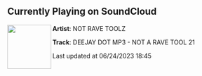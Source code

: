 ## Currently Playing on SoundCloud

[<img align="left" width="100" src="https://i1.sndcdn.com/artworks-000183485933-4nznvu-t500x500.jpg">](https://soundcloud.com/not-rave-toolz/deejay-dot-mp3-not-a-rave-tool-21)

**Artist**: NOT RAVE TOOLZ 

**Track**: DEEJAY DOT MP3 - NOT A RAVE TOOL 21

Last updated at 06/24/2023 18:45
